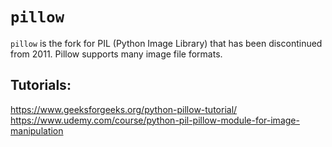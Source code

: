 # `pillow`
`pillow` is the fork for PIL (Python Image Library) that has been discontinued from 2011. Pillow supports many image file formats.



## Tutorials:

https://www.geeksforgeeks.org/python-pillow-tutorial/
https://www.udemy.com/course/python-pil-pillow-module-for-image-manipulation
